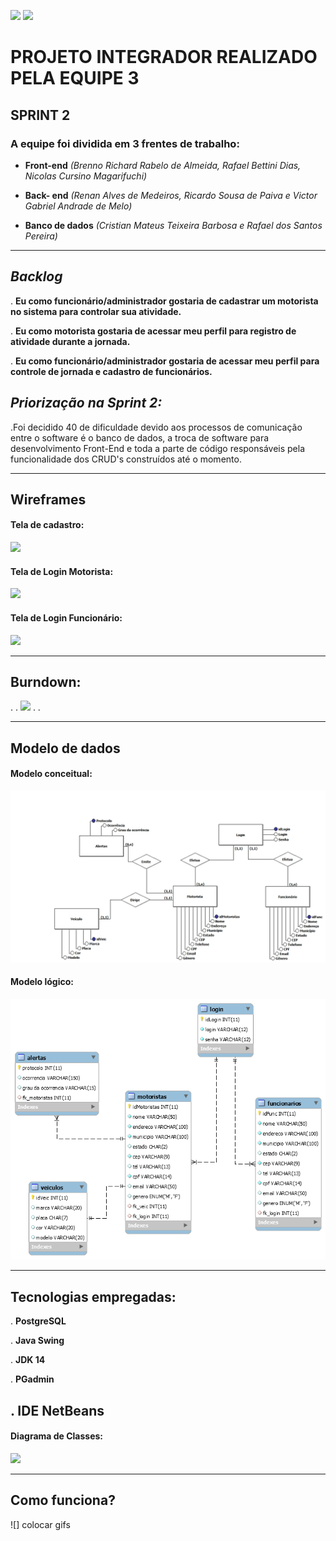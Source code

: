 ![](https://github.com/DevSlim001/PI_2020.2/blob/master/iconeFATEC.png)  ![](https://github.com/DevSlim001/PI_2020.2/blob/master/iacit_logomarca.jpg)


# PROJETO INTEGRADOR REALIZADO PELA EQUIPE 3
## SPRINT 2

### A equipe foi dividida em 3 frentes de trabalho:

- **Front-end** *(Brenno Richard Rabelo de Almeida, Rafael Bettini Dias, Nicolas Cursino Magarifuchi)*

- **Back- end** *(Renan Alves de Medeiros, Ricardo Sousa de Paiva e Victor Gabriel Andrade de Melo)*

- **Banco de dados** *(Cristian Mateus Teixeira Barbosa e Rafael dos Santos Pereira)*

--------------------------------------------------------------------------------------------------------------------
## **_Backlog_**

. **Eu como funcionário/administrador gostaria de cadastrar um motorista no sistema para controlar sua atividade.**

. **Eu como motorista gostaria de acessar meu perfil para registro de atividade durante a jornada.**

. **Eu como funcionário/administrador gostaria de acessar meu perfil para controle de jornada e cadastro de funcionários.**

## **_Priorização na Sprint 2:_**

.Foi decidido 40 de dificuldade devido aos processos de comunicação entre o software é o banco de dados, a troca de software para desenvolvimento Front-End e toda a parte de código responsáveis pela funcionalidade dos CRUD's construídos até o momento.

--------------------------------------------------------------------------------------------------------------------
## Wireframes 

#### Tela de cadastro:
![](https://github.com/DevSlim001/PI_2020.2/blob/Sprint1/tela%20de%20cadastro.png)


#### Tela de Login Motorista:
![](https://github.com/DevSlim001/PI_2020.2/blob/Sprint1/Tela%20motorista.png)

#### Tela de Login Funcionário:

![](https://github.com/DevSlim001/PI_2020.2/blob/Sprint1/Tela%20administrador.png)


--------------------------------------------------------------------------------------------------------------------

## Burndown:
.
. ![](https://github.com/DevSlim001/PI_2020.2/blob/sprint2/assets/PrintBurndown.png)
.
.

--------------------------------------------------------------------------------------------------------------------

## Modelo de dados

#### Modelo conceitual:

![](https://github.com/DevSlim001/PI_2020.2/blob/Sprint0/modeloconceitual.jpg)


#### Modelo lógico:

![](https://github.com/DevSlim001/PI_2020.2/blob/Sprint0/Modelo%20lógico.png)

--------------------------------------------------------------------------------------------------------------------

## Tecnologias empregadas:
 
. **PostgreSQL**

. **Java Swing**

. **JDK 14**

. **PGadmin**

. **IDE NetBeans**
--------------------------------------------------------------------------------------------------------------------

#### Diagrama de Classes:

![](https://github.com/DevSlim001/PI_2020.2/blob/sprint2/diagramaclasses.png)

--------------------------------------------------------------------------------------------------------------------
## Como funciona?


![] colocar gifs

